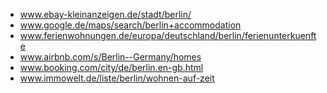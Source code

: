 - www.ebay-kleinanzeigen.de/stadt/berlin/
- www.google.de/maps/search/berlin+accommodation
- www.ferienwohnungen.de/europa/deutschland/berlin/ferienunterkuenfte
- www.airbnb.com/s/Berlin--Germany/homes
- www.booking.com/city/de/berlin.en-gb.html
- www.immowelt.de/liste/berlin/wohnen-auf-zeit
